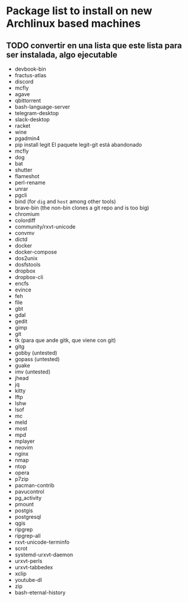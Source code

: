 # Package list to install on new Archlinux based machines

## TODO convertir en una lista que este lista para ser instalada, algo ejecutable

- devbook-bin
- fractus-atlas
- discord
- mcfly
- agave
- qbittorrent
- bash-language-server
- telegram-desktop
- slack-desktop
- racket
- wine
- pgadmin4
- pip install legit
El paquete legit-git está abandonado
- mcfly
- dog
- bat
- shutter
- flameshot
- perl-rename
- unrar
- pgcli
- bind (for `dig` and `host` among other tools)
- brave-bin (the non-bin clones a git repo and is too big)
- chromium
- colordiff
- community/rxvt-unicode
- convmv
- dictd
- docker
- docker-compose
- dos2unix
- dosfstools
- dropbox
- dropbox-cli
- encfs
- evince
- feh
- file
- gbt
- gdal
- gedit
- gimp
- git
- tk (para que ande gitk, que viene con git)
- gitg
- gobby (untested)
- gopass (untested)
- guake
- imv (untested)
- jhead
- jq
- kitty
- lftp
- lshw
- lsof
- mc
- meld
- most
- mpd
- mplayer
- neovim
- nginx
- nmap
- ntop
- opera
- p7zip
- pacman-contrib
- pavucontrol
- pg_activity
- pmount
- postgis
- postgresql
- qgis
- ripgrep
- ripgrep-all
- rxvt-unicode-terminfo
- scrot
- systemd-urxvt-daemon
- urxvt-perls
- urxvt-tabbedex
- xclip
- youtube-dl
- zip
- bash-eternal-history
